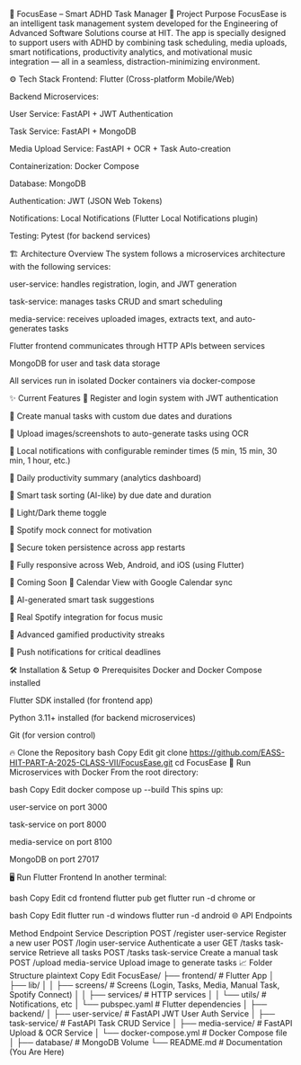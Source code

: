 🎯 FocusEase – Smart ADHD Task Manager
📌 Project Purpose
FocusEase is an intelligent task management system developed for the Engineering of Advanced Software Solutions course at HIT.
The app is specially designed to support users with ADHD by combining task scheduling, media uploads, smart notifications, productivity analytics, and motivational music integration — all in a seamless, distraction-minimizing environment.

⚙ Tech Stack
Frontend: Flutter (Cross-platform Mobile/Web)

Backend Microservices:

User Service: FastAPI + JWT Authentication

Task Service: FastAPI + MongoDB

Media Upload Service: FastAPI + OCR + Task Auto-creation

Containerization: Docker Compose

Database: MongoDB

Authentication: JWT (JSON Web Tokens)

Notifications: Local Notifications (Flutter Local Notifications plugin)

Testing: Pytest (for backend services)

🏗 Architecture Overview
The system follows a microservices architecture with the following services:

user-service: handles registration, login, and JWT generation

task-service: manages tasks CRUD and smart scheduling

media-service: receives uploaded images, extracts text, and auto-generates tasks

Flutter frontend communicates through HTTP APIs between services

MongoDB for user and task data storage

All services run in isolated Docker containers via docker-compose

✨ Current Features
🔵 Register and login system with JWT authentication

🔵 Create manual tasks with custom due dates and durations

🔵 Upload images/screenshots to auto-generate tasks using OCR

🔵 Local notifications with configurable reminder times (5 min, 15 min, 30 min, 1 hour, etc.)

🔵 Daily productivity summary (analytics dashboard)

🔵 Smart task sorting (AI-like) by due date and duration

🔵 Light/Dark theme toggle

🔵 Spotify mock connect for motivation

🔵 Secure token persistence across app restarts

🔵 Fully responsive across Web, Android, and iOS (using Flutter)

🚀 Coming Soon
🎯 Calendar View with Google Calendar sync

🎯 AI-generated smart task suggestions

🎯 Real Spotify integration for focus music

🎯 Advanced gamified productivity streaks

🎯 Push notifications for critical deadlines

🛠 Installation & Setup
⚙ Prerequisites
Docker and Docker Compose installed

Flutter SDK installed (for frontend app)

Python 3.11+ installed (for backend microservices)

Git (for version control)

🔥 Clone the Repository
bash
Copy
Edit
git clone https://github.com/EASS-HIT-PART-A-2025-CLASS-VII/FocusEase.git
cd FocusEase
🐳 Run Microservices with Docker
From the root directory:

bash
Copy
Edit
docker compose up --build
This spins up:

user-service on port 3000

task-service on port 8000

media-service on port 8100

MongoDB on port 27017

🖥 Run Flutter Frontend
In another terminal:

bash
Copy
Edit
cd frontend
flutter pub get
flutter run -d chrome
or

bash
Copy
Edit
flutter run -d windows
flutter run -d android
🌐 API Endpoints

Method	Endpoint	Service	Description
POST	/register	user-service	Register a new user
POST	/login	user-service	Authenticate a user
GET	/tasks	task-service	Retrieve all tasks
POST	/tasks	task-service	Create a manual task
POST	/upload	media-service	Upload image to generate tasks
📈 Folder Structure
plaintext
Copy
Edit
FocusEase/
├── frontend/               # Flutter App
│   ├── lib/
│   │   ├── screens/         # Screens (Login, Tasks, Media, Manual Task, Spotify Connect)
│   │   ├── services/        # HTTP services
│   │   └── utils/           # Notifications, etc
│   └── pubspec.yaml         # Flutter dependencies
│
├── backend/
│   ├── user-service/        # FastAPI JWT User Auth Service
│   ├── task-service/        # FastAPI Task CRUD Service
│   ├── media-service/       # FastAPI Upload & OCR Service
│   └── docker-compose.yml   # Docker Compose file
│
├── database/                # MongoDB Volume
└── README.md                # Documentation (You Are Here)
